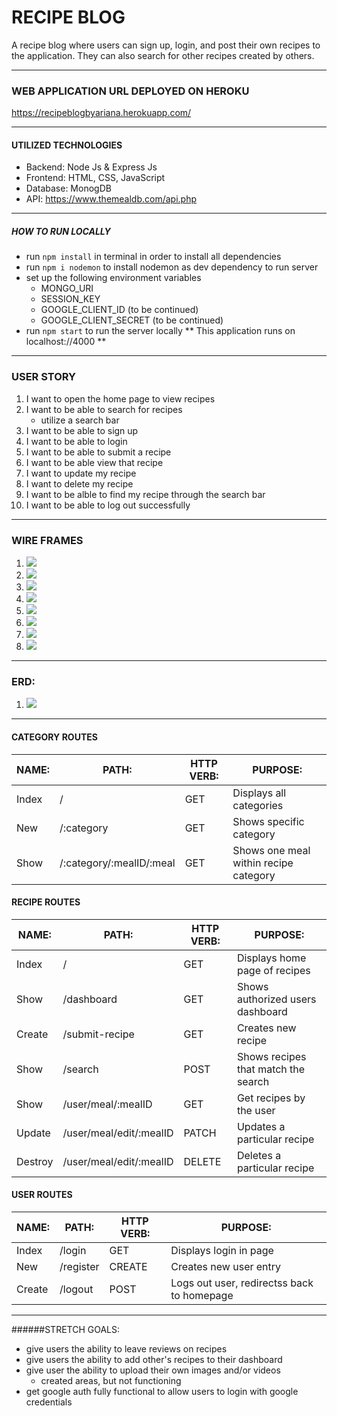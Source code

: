 # RECIPE BLOG 
A recipe blog where users can sign up, login, and post their own recipes to the application. They can also search for other recipes created by others.

---
### WEB APPLICATION URL DEPLOYED ON HEROKU
https://recipeblogbyariana.herokuapp.com/
- - - 
#### UTILIZED TECHNOLOGIES
- Backend: Node Js & Express Js
- Frontend: HTML, CSS, JavaScript 
- Database: MonogDB
- API: https://www.themealdb.com/api.php
___
##### HOW TO RUN LOCALLY
- run `npm install` in terminal in order to install all dependencies
- run `npm i nodemon` to install nodemon as dev dependency to run server
- set up the following environment variables
  - MONGO_URI
  - SESSION_KEY
  - GOOGLE_CLIENT_ID (to be continued)
  - GOOGLE_CLIENT_SECRET (to be continued)
- run `npm start` to run the server locally
** This application runs on localhost://4000 **
---
### USER STORY  
1. I want to open the home page to view recipes
2. I want to be able to search for recipes
   - utilize a search bar
3. I want to be able to sign up
4. I want to be able to login
5. I want to be able to submit a recipe
6. I want to be able view that recipe
7. I want to update my recipe 
8. I want to delete my recipe
9. I want to be alble to find my recipe through the search bar
10. I want to be able to log out successfully
---
### WIRE FRAMES
1. ![](./Images/projectPhoto1.jpeg)
2. ![](./Images/projectPhoto2.jpeg)
3. ![](./Images/projectPhoto3.jpeg)
4. ![](./Images/projectPhoto4.jpeg)
5. ![](./Images/projectPhoto5.jpeg)
6. ![](./Images/projectPhoto6.jpeg)
7. ![](./Images/projectPhoto7.jpeg)
8. ![](./Images/projectPhoto8.jpeg)
---
### ERD:
1. ![](./Images/ERD.png)
---
#### CATEGORY ROUTES
| NAME:   | PATH:                   | HTTP VERB:|PURPOSE:                      |
|---------|-------------------------|------------|-----------------------------|
| Index   | /                       | GET       | Displays all categories      |
| New     | /:category              | GET       | Shows specific category      |
| Show    | /:category/:mealID/:meal| GET       | Shows one meal within recipe category|

#### RECIPE ROUTES
| NAME:   | PATH:             | HTTP VERB: | PURPOSE:                              |
|---------|-------------------|------------|---------------------------------------|
| Index   | /                 | GET        | Displays home page of recipes         |
| Show    | /dashboard        | GET        | Shows authorized users dashboard      |
| Create  | /submit-recipe    | GET        | Creates new recipe                    |
| Show    | /search           | POST       | Shows recipes that match the search   |
| Show    | /user/meal/:mealID| GET        | Get recipes by the user               |
| Update  | /user/meal/edit/:mealID| PATCH       | Updates a particular recipe     |
| Destroy | /user/meal/edit/:mealID | DELETE     | Deletes a particular recipe     |

#### USER ROUTES
| NAME:   | PATH:       | HTTP VERB: | PURPOSE:                              |
|---------|-------------|------------|---------------------------------------|
| Index   | /login      | GET        | Displays login in page                |
| New     | /register   | CREATE     | Creates new user entry                |
| Create  | /logout     | POST       | Logs out user, redirectss back to homepage |
---
######STRETCH GOALS:
 - give users the ability to leave reviews on recipes
 - give users the ability to add other's recipes to their dashboard
 - give user the ability to upload their own images and/or videos
    - created areas, but not functioning
- get google auth fully functional to allow users to login with google credentials
